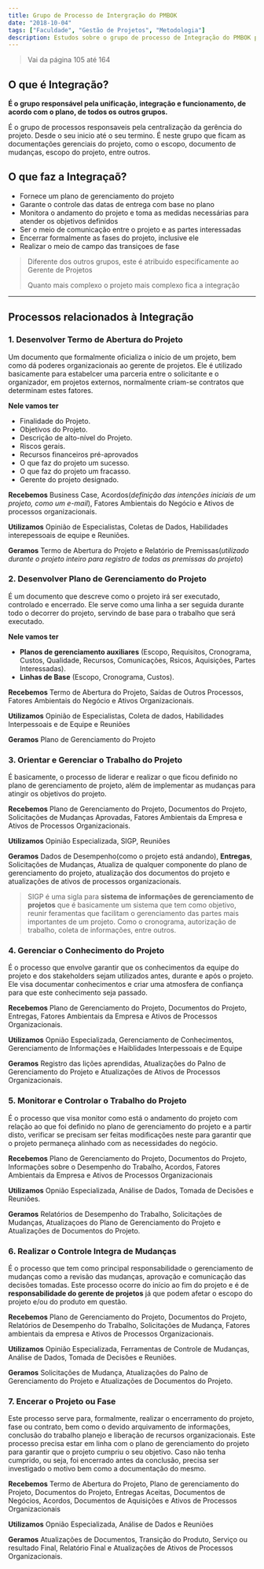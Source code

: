 ```yaml
---
title: Grupo de Processo de Intergração do PMBOK
date: "2018-10-04"
tags: ["Faculdade", "Gestão de Projetos", "Metodologia"]
description: Estudos sobre o grupo de processo de Integração do PMBOK para a apresentação do seminário de Gestão de Projetos
---
```


> Vai da página 105 até 164

## O que é Integração?
**É o grupo responsável pela unificação, integração e funcionamento, de acordo com o plano, de todos os outros grupos.**

É o grupo de processos responsaveis pela centralização da gerência do projeto. Desde o seu inicio até o seu termino. É neste grupo que ficam as documentações gerenciais do projeto, como o escopo, documento de mudanças, escopo do projeto, entre outros.

## O que faz a Integraçaõ?
- Fornece um plano de gerenciamento do projeto
- Garante o controle das datas de entrega com base no plano
- Monitora o andamento do projeto e toma as medidas necessárias para atender os objetivos definidos
- Ser o meio de comunicação entre o projeto e as partes interessadas
- Encerrar formalmente as fases do projeto, inclusive ele
- Realizar o meio de campo das transiçoes de fase

> Diferente dos outros grupos, este é atribuido especificamente ao Gerente de Projetos
>
> Quanto mais complexo o projeto mais complexo fica a integração

---

## Processos relacionados à Integração
### **1. Desenvolver Termo de Abertura do Projeto**
Um documento que formalmente oficializa o início de um projeto, bem como dá poderes organizacionais ao gerente de projetos.
Ele é utilizado basicamente para estabelcer uma parceria entre o solicitante e o organizador, em projetos externos, normalmente criam-se contratos que determinam estes fatores.

**Nele vamos ter**
- Finalidade do Projeto.
- Objetivos do Projeto.
- Descrição de alto-nível do Projeto.
- Riscos gerais.
- Recursos financeiros pré-aprovados
- O que faz do projeto um sucesso.
- O que faz do projeto um fracasso.
- Gerente do projeto designado.

**Recebemos**
Business Case, Acordos(*definição das intenções iniciais de um projeto, como um e-mail*), Fatores Ambientais do Negócio e Ativos de processos organizacionais.

**Utilizamos** 
Opinião de Especialistas, Coletas de Dados, Habilidades interepessoais de equipe e Reuniões.

**Geramos** 
Termo de Abertura do Projeto e Relatório de Premissas(*utilizado durante o projeto inteiro para registro de todas as premissas do projeto*)

### 2. Desenvolver Plano de Gerenciamento do Projeto
É um documento que descreve como o projeto irá ser executado, controlado e encerrado.
Ele serve como uma linha a ser seguida durante todo o decorrer do projeto, servindo de base para o trabalho que será executado.

**Nele vamos ter**
- **Planos de gerenciamento auxiliares** (Escopo, Requisitos, Cronograma, Custos, Qualidade, Recursos, Comunicações, Rsicos, Aquisições, Partes Interessadas).
- **Linhas de Base** (Escopo, Cronograma, Custos).

**Recebemos**
Termo de Abertura do Projeto, Saídas de Outros Processos, Fatores Ambientais do Negócio e Ativos Organizacionais.

**Utilizamos** 
Opinião de Especialistas, Coleta de dados, Habilidades Interpessoais e de Equipe e Reuniões

**Geramos** 
Plano de Gerenciamento do Projeto

### 3. Orientar e Gerenciar o Trabalho do Projeto
É basicamente, o processo de liderar e realizar o que ficou definido no plano de gerenciamento de projeto, além de implementar as mudanças para atingir os objetivos do projeto.

**Recebemos**
Plano de Gerenciamento do Projeto, Documentos do Projeto, Solicitações de Mudanças Aprovadas, Fatores Ambientais da Empresa e Ativos de Processos Organizacionais.

**Utilizamos** 
Opinião Especializada, SIGP, Reuniões

**Geramos** 
Dados de Desempenho(como o projeto está andando), **Entregas**, Solicitações de Mudanças, Atualiza de qualquer componente do plano de gerenciamento do projeto, atualização dos documentos do projeto e atualizações de ativos de processos organizacionais.

> SIGP é uma sigla para **sistema de informações de gerenciamento de projetos** que é basicamente um sistema que tem como objetivo, reunir feramentas que facilitam o gerenciamento das partes mais importantes de um projeto. Como o cronograma, autorização de trabalho, coleta de informações, entre outros.

### 4. Gerenciar o Conhecimento do Projeto
É o processo que envolve garantir que os conhecimentos da equipe do projeto e dos stakeholders sejam utilizados antes, durante e após o projeto. Ele visa documentar conhecimentos e criar uma atmosfera de confiança para que este conhecimento seja passado.

**Recebemos**
Plano de Gerenciamento do Projeto, Documentos do Projeto, Entregas, Fatores Ambientais da Empresa e Ativos de Processos Organizacionais.

**Utilizamos** 
Opnião Especializada, Gerenciamento de Conhecimentos, Gerenciamento de Informações e Haiblidades Interpessoais e de Equipe

**Geramos** 
Registro das lições aprendidas, Atualizações do Palno de Gerenciamento do Projeto e Atualizações de Ativos de Processos Organizacionais.

### 5. Monitorar e Controlar o Trabalho do Projeto
É o processo que visa monitor como está o andamento do projeto com relação ao que foi definido no plano de gerenciamento do projeto e a partir disto, verificar se precisam ser feitas modificações neste para garantir que o projeto permaneça alinhado com as necessidades do negócio.

**Recebemos**
Plano de Gerenciamento do Projeto, Documentos do Projeto, Informações sobre o Desempenho do Trabalho, Acordos, Fatores Ambientais da Empresa e Ativos de Processos Organizacionais

**Utilizamos** 
Opnião Especializada, Análise de Dados, Tomada de Decisões e Reuniões.

**Geramos** 
Relatórios de Desempenho do Trabalho, Solicitações de Mudanças, Atualizaçoes do Plano de Gerenciamento do Projeto e Atualizações de Documentos do Projeto.

### 6. Realizar o Controle Integra de Mudanças
É o processo que tem como principal responsabilidade o gerenciamento de mudanças como a revisão das mudanças, aprovação e comunicação das decisões tomadas.
Este processo ocorre do início ao fim do projeto e é de **responsabilidade do gerente de projetos** já que podem afetar o escopo do projeto e/ou do produto em questão.

**Recebemos**
Plano de Gerenciamento do Projeto, Documentos do Projeto, Relatórios de Desempenho do Trabalho, Solicitações de Mudança, Fatores ambientais da empresa e Ativos de Processos Organizacionais.

**Utilizamos** 
Opinião Especializada, Ferramentas de Controle de Mudanças, Análise de Dados, Tomada de Decisões e Reuniões.

**Geramos** 
Solicitações de Mudança, Atualizações do Palno de Gerenciamento do Projeto e Atualizações de Documentos do Projeto.

### 7. Encerar o Projeto ou Fase
Este processo serve para, formalmente, realizar o encerramento do projeto, fase ou contrato, bem como o devido arquivamento de informações, conclusão do trabalho planejo e liberação de recursos organizacionais.
Este processo precisa estar em linha com o plano de gerenciamento do projeto para garantir que o projeto cumpriu o seu objetivo. Caso não tenha cumprido, ou seja, foi encerrado antes da conclusão, precisa ser investigado o motivo bem como a documentação do mesmo.

**Recebemos**
Termo de Abertura do Projeto, Plano de gerenciamento do Projeto, Documentos do Projeto, Entregas Aceitas, Documentos de Negócios, Acordos, Documentos de Aquisições e Ativos de Processos Organizacionais

**Utilizamos**
Opnião Especializada, Análise de Dados e Reuniões

**Geramos** 
Atualizações de Documentos, Transição do Produto, Serviço ou resultado Final, Relatório Final e Atualizações de Ativos de Processos Organizacionais.

